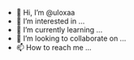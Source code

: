- 👋 Hi, I’m @uloxaa
- 👀 I’m interested in ...
- 🌱 I’m currently learning ...
- 💞️ I’m looking to collaborate on ...
- 📫 How to reach me ...

<!---
uloxaa/uloxaa is a ✨ special ✨ repository because its `README.md` (this file) appears on your GitHub profile.
You can click the Preview link to take a look at your changes.
--->
